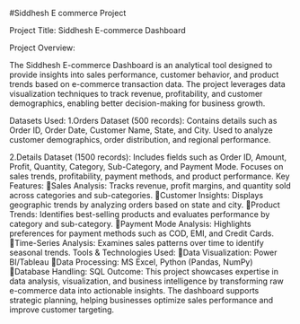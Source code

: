 #Siddhesh E commerce Project

Project Title: Siddhesh E-commerce Dashboard

Project Overview:

The Siddhesh E-commerce Dashboard is an analytical tool designed to provide insights into sales performance, customer behavior, and product trends based on e-commerce transaction data. The project leverages data 
visualization techniques to track revenue, profitability, and customer demographics, enabling better decision-making for business growth.

Datasets Used:
1.Orders Dataset (500 records):
 Contains details such as Order ID, Order Date, Customer Name, State, and City.
 Used to analyze customer demographics, order distribution, and regional performance.

2.Details Dataset (1500 records):
  Includes fields such as Order ID, Amount, Profit, Quantity, Category, Sub-Category, and Payment Mode.
  Focuses on sales trends, profitability, payment methods, and product performance.
Key Features:
 Sales Analysis:
 Tracks revenue, profit margins, and quantity sold across categories and sub-categories.
 Customer Insights:
 Displays geographic trends by analyzing orders based on state and city.
 Product Trends:
 Identifies best-selling products and evaluates performance by category and sub-category.
 Payment Mode Analysis:
 Highlights preferences for payment methods such as COD, EMI, and Credit Cards.
 Time-Series Analysis:
 Examines sales patterns over time to identify seasonal trends.
 Tools & Technologies Used:
 Data Visualization: Power BI/Tableau
 Data Processing: MS Excel, Python (Pandas, NumPy) 
 Database Handling: SQL
 Outcome:
 This project showcases expertise in data analysis, visualization, and business intelligence by transforming raw e-commerce data into actionable insights. The dashboard supports strategic planning, helping 
 businesses optimize sales performance and improve customer targeting.
